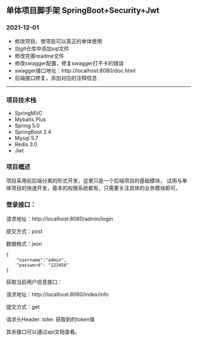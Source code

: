 ## 单体项目脚手架 SpringBoot+Security+Jwt

### 2021-12-01

- 修改项目，使项目可以真正的单体使用
- 向git仓库中添加sql文件
- 修改完善readme文件
- 修改swagger配置，修复swagger打不卡的错误
- swagger接口地址：http://localhost:8080/doc.html
- 后端接口修复，添加对应的注释信息

------

### 项目技术栈

- SpringMVC
- Mybatis Plus
- Spring 5.0
- SpringBoot 2.4
- Mysql 5.7
- Redis 3.0
- Jwt

### 项目概述

项目采用前后端分离的形式开发，这里只是一个后端项目的基础模块， 试用与单体项目的快速开发，基本的权限系统都有，只需要关注具体的业务模块即可。



### 登录接口：

请求地址：http://localhost:8080/admin/login

提交方式：post

数据格式：json

```
{
    "username":"admin",
    "password": "123456"
}
```

获取当前用户信息接口：

请求地址：http://localhost:8080/index/info

提交方式：get

请求头Header:  toke: 获取到的token值

其余接口可以通过api文档查看。


